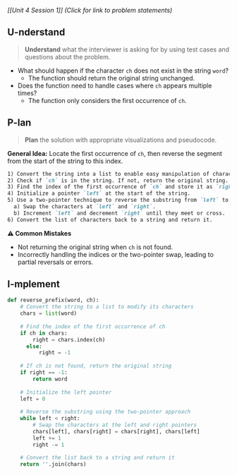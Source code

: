 *[[Unit 4 Session 1]] (Click for link to problem statements)*

## U-nderstand
 
> **Understand** what the interviewer is asking for by using test cases and questions about the problem.

- What should happen if the character `ch` does not exist in the string `word`?
  - The function should return the original string unchanged.
- Does the function need to handle cases where `ch` appears multiple times?
  - The function only considers the first occurrence of `ch`.

## P-lan

> **Plan** the solution with appropriate visualizations and pseudocode.

**General Idea:** Locate the first occurrence of `ch`, then reverse the segment from the start of the string to this index.

```markdown
1) Convert the string into a list to enable easy manipulation of characters.
2) Check if `ch` is in the string. If not, return the original string.
3) Find the index of the first occurrence of `ch` and store it as `right`.
4) Initialize a pointer `left` at the start of the string.
5) Use a two-pointer technique to reverse the substring from `left` to `right`:
  a) Swap the characters at `left` and `right`.
  b) Increment `left` and decrement `right` until they meet or cross.
6) Convert the list of characters back to a string and return it.
```

**⚠️ Common Mistakes**

- Not returning the original string when `ch` is not found.
- Incorrectly handling the indices or the two-pointer swap, leading to partial reversals or errors.

## I-mplement

```python
def reverse_prefix(word, ch):
    # Convert the string to a list to modify its characters
    chars = list(word)
    
    # Find the index of the first occurrence of ch
    if ch in chars:
	    right = chars.index(ch)
	  else:
		  right = -1 
    
    # If ch is not found, return the original string
    if right == -1:
        return word
    
    # Initialize the left pointer
    left = 0
    
    # Reverse the substring using the two-pointer approach
    while left < right:
        # Swap the characters at the left and right pointers
        chars[left], chars[right] = chars[right], chars[left]
        left += 1
        right -= 1
    
    # Convert the list back to a string and return it
    return ''.join(chars)
```